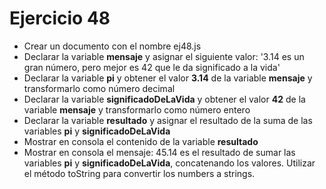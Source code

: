 # Ejercicio 48

- Crear un documento con el nombre ej48.js
- Declarar la variable **mensaje** y asignar el siguiente valor: '3.14 es un gran número, pero mejor es 42 que le da significado a la vida'
- Declarar la variable **pi** y obtener el valor **3.14** de la variable **mensaje** y transformarlo como número decimal
- Declarar la variable **significadoDeLaVida** y obtener el valor **42** de la variable **mensaje** y transformarlo como número entero
- Declarar la variable **resultado** y asignar el resultado de la suma de las variables **pi** y **significadoDeLaVida**
- Mostrar en consola el contenido de la variable **resultado**
- Mostrar en consola el mensaje: 45.14 es el resultado de sumar las variables **pi** y **significadoDeLaVida**, concatenando los valores. Utilizar el método toString para convertir los numbers a strings.

